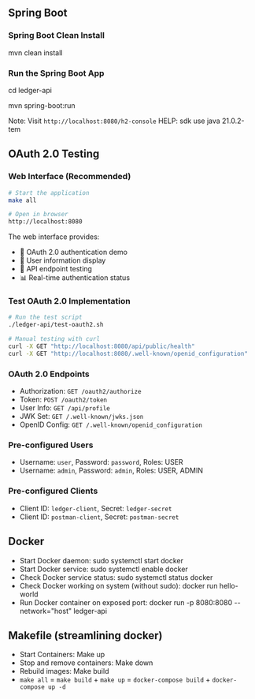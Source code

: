 ## Spring Boot

### Spring Boot Clean Install
mvn clean install

### Run the Spring Boot App
cd ledger-api
<!-- ./mvnw spring-boot:run -->
mvn spring-boot:run

Note: Visit ```http://localhost:8080/h2-console```
HELP: sdk use java 21.0.2-tem

## OAuth 2.0 Testing

### Web Interface (Recommended)
```bash
# Start the application
make all

# Open in browser
http://localhost:8080
```

The web interface provides:
- 🔐 OAuth 2.0 authentication demo
- 👤 User information display
- 🧪 API endpoint testing
- 📊 Real-time authentication status

### Test OAuth 2.0 Implementation
```bash
# Run the test script
./ledger-api/test-oauth2.sh

# Manual testing with curl
curl -X GET "http://localhost:8080/api/public/health"
curl -X GET "http://localhost:8080/.well-known/openid_configuration"
```

### OAuth 2.0 Endpoints
- Authorization: `GET /oauth2/authorize`
- Token: `POST /oauth2/token`
- User Info: `GET /api/profile`
- JWK Set: `GET /.well-known/jwks.json`
- OpenID Config: `GET /.well-known/openid_configuration`

### Pre-configured Users
- Username: `user`, Password: `password`, Roles: USER
- Username: `admin`, Password: `admin`, Roles: USER, ADMIN

### Pre-configured Clients
- Client ID: `ledger-client`, Secret: `ledger-secret`
- Client ID: `postman-client`, Secret: `postman-secret`

## Docker
- Start Docker daemon: sudo systemctl start docker
- Start Docker service: sudo systemctl enable docker
- Check Docker service status: sudo systemctl status docker
- Check Docker working on system (without sudo): docker run hello-world
- Run Docker container on exposed port: docker run -p 8080:8080 --network="host" ledger-api

## Makefile (streamlining docker)
- Start Containers: Make up
- Stop and remove containers: Make down
- Rebuild images: Make build
- `make all` = `make build` + `make up` = `docker-compose build` + `docker-compose up -d`